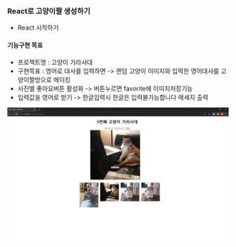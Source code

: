 ### React로 고양이짤 생성하기
- React 시작하기
  

#### 기능구현 목표
- 프로젝트명 : 고양이 가라사대
- 구현목표 : 영어로 대사를 입력하면 -> 랜덤 고양이 이미지와 입력한 영어대사를 고양이짤방으로 메이킹
- 사진별 좋아요버튼 활성화 -> 버튼누르면 favorite에 이미지저장기능
- 입력값을 영어로 받기 -> 한글입력시 한글은 입력불가능합니다 메세지 출력
  
![](2022-11-16-20-54-25.png)
